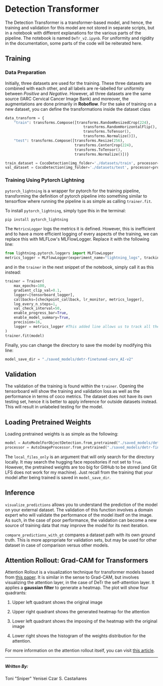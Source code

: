# Detection Transformer

The Detection Transformer is a transformer-based model, and hence, the training and validation for this model are not stored in separate scripts, but in a notebook with different explanations for the various parts of the pipeline. The notebook is named `DeTr_v2.ipynb`. For uniformity and rigidity in the documentation, some parts of the code will be reiterated here.

## Training

### Data Preparation

Initially, three datasets are used for the training. These three datasets are combined with each other, and all labels are re-labelled for uniformity between *Positive* and *Negative*. However, all three datasets are the same source (IARC Cervical Cancer Image Bank) and moreover, the augmentations are done primarily in **Roboflow**. For the sake of training on a new dataset, you can define the transformations inside the dataset class 

```Python
data_transform = {
    "train": transforms.Compose([transforms.RandomResizedCrop(224),
                                    transforms.RandomHorizontalFlip(),
                                    transforms.ToTensor(),
                                    transforms.Normalize()]),
    "test": transforms.Compose([transforms.Resize(256),
                                transforms.CenterCrop(224),
                                transforms.ToTensor(),
                                transforms.Normalize()])}

train_dataset = CocoDetection(img_folder='./datasets/train', processor=processor,transform=data_transform['train'])
val_dataset = CocoDetection(img_folder='./datasets/test', processor=processor, train=False, data_transform=data_transform['test'])
```

### Training Using Pytorch Lightning

`pytorch_lightning` is a wrapper for pytorch for the training pipeline, transforming the definition of pytorch pipeline into something similar to tensorflow where running the pipeline is as simple as calling `trainer.fit`.

To install `pytorch_lightning`, simply type this in the terminal:

```bash
pip install pytorch_lightning
```

The `MetricsLogger` logs the metrics it is defined. However, this is inefficient and to have a more efficient logging of every aspects of the training, we can replace this with MLFLow's MLFlowLogger. Replace it with the following line:

```Python
from lightning.pytorch.loggers import MLFlowLogger
metrics_logger = MLFlowLogger(experiment_name="lightning_logs", tracking_uri="file:./ml-runs")
```

and in the `trainer` in the next snippet of the notebook, simply call it as this instead:

```Python
trainer = Trainer(
    max_epochs=100,
    gradient_clip_val=0.1,
    logger=[tensorboard_logger],  
    callbacks=[checkpoint_callback, lr_monitor, metrics_logger],
    log_every_n_steps=1,  
    val_check_interval=50, 
    enable_progress_bar=True,
    enable_model_summary=True,
    precision=16,  
    logger = metrics_logger #This added line allows us to track all the logging.
)
trainer.fit(model)
```

Finally, you can change the directory to save the model by modifying this line:

```Python
model_save_dir = "./saved_models/detr-finetuned-cerv_AI-v2"
```

## Validation

The validation of the training is found within the `trainer`. Opening the tensorboard will show the training and validation loss as well as the performance in terms of coco metrics. The dataset does not have its own testing set, hence it is better to apply inference for outside datasets instead. This will result in unlabeled testing for the model.

## Loading Pretrained Weights 

Loading pretrained weights is as simple as the following:

```Python
model = AutoModelForObjectDetection.from_pretrained("./saved_models/detr-finetuned-cerv_AI-v2", local_files_only=True)
processor = AutoImageProcessor.from_pretrained("./saved_models/detr-finetuned-cerv_AI-v2", local_files_only=True)
```

The `local_files_only` is an argument that will only search for the directory locally. It may search the hugging face repositories if not set to `True`. However, the pretrained weights are too big for GitHub to be stored (and Git LFS does not work for my machine). Just recall from the training that your model after being trained is saved in `model_save_dir`.

## Inference

`visualize_predictions` allows you to understand the prediction of the model on your external dataset. The validation of this function involves a domain expert who will validate the performance of the model itself on the image. As such, in the case of poor performance, the validation can become a new source of training data that may improve the model for its next iteration. 

`compare_predictions_with_gt` compares a dataset path with its own ground truth. This is more appropriate for validation sets, but may be used for other dataset in case of comparison versus other models.

## **Attention Rollout**: Grad-CAM for Transformers

Attention Rollout is a visualization technique for transformer models based from [this paper](https://arxiv.org/pdf/2005.00928). It is similar in the sense to Grad-CAM, but involves visualizing the attention layer, in the case of DeTr the self-attention layer. It applies a **gaussian filter** to generate a heatmap. The plot will show four quadrants:

1. Upper left quadrant shows the original image

2. Upper right quadrant shows the generated heatmap for the attention 

3. Lower left quadrant shows the imposing of the heatmap with the original image

4. Lower right shows the histogram of the weights distribution for the attention.

For more information on the attention rollout itself, you can visit [this article](https://medium.com/@nivonl/exploring-visual-attention-in-transformer-models-ab538c06083a).

---
##### Written By:

Toni "Sniper" Yenisei Czar S. Castañares